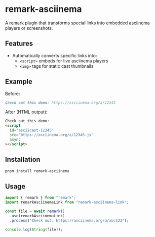# remark-asciinema

A [remark](https://github.com/remarkjs/remark) plugin that transforms special links into embedded [asciinema](https://asciinema.org/) players or screenshots.

## Features

- Automatically converts specific links into:
  - `<script>` embeds for live asciinema players
  - `<img>` tags for static cast thumbnails

## Example

Before:

```markdown
Check out this demo: https://asciinema.org/a/12345
```

After (HTML output):

```html
Check out this demo:
<script
  id="asciicast-12345"
  src="https://asciinema.org/a/12345.js"
  async
></script>
```

## Installation

```bash
pnpm install remark-asciinema
```

## Usage

```js
import { remark } from "remark";
import remarkAsciinemaLink from "remark-asciinema-link";

const file = await remark()
  .use(remarkAsciinemaLink)
  .process("Check out: https://asciinema.org/a/abc123");

console.log(String(file));
```
